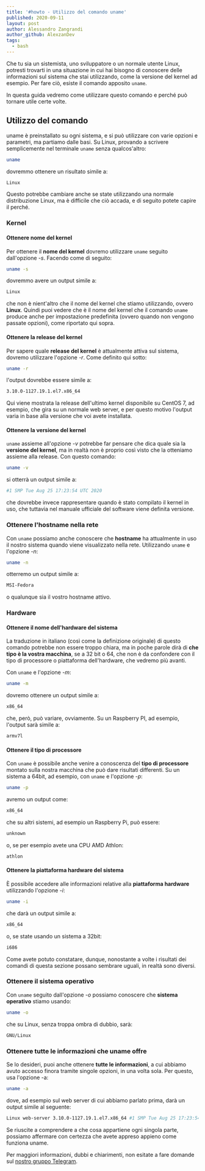 ```yaml
---
title: '#howto - Utilizzo del comando uname'
published: 2020-09-11
layout: post
author: Alessandro Zangrandi
author_github: AlexzanDev
tags:
  - bash
---
```

Che tu sia un sistemista, uno sviluppatore o un normale utente Linux, potresti trovarti in una situazione in cui hai bisogno di conoscere delle informazioni sul sistema che stai utilizzando, come la versione del kernel ad esempio. Per fare ciò, esiste il comando apposito `uname`.

In questa guida vedremo come utilizzare questo comando e perché può tornare utile certe volte.

## Utilizzo del comando

uname è preinstallato su ogni sistema, e si può utilizzare con varie opzioni e parametri, ma partiamo dalle basi. Su Linux, provando a scrivere semplicemente nel terminale `uname` senza qualcos'altro:

```bash
uname
```

dovremmo ottenere un risultato simile a:

```bash
Linux
```

Questo potrebbe cambiare anche se state utilizzando una normale distribuzione Linux, ma è difficile che ciò accada, e di seguito potete capire il perché.

### Kernel

#### Ottenere nome del kernel

Per ottenere il **nome del kernel** dovremo utilizzare `uname` seguito dall'opzione *-s*. Facendo come di seguito:

```bash
uname -s
```

dovremmo avere un output simile a:

```bash
Linux
```

che non è nient'altro che il nome del kernel che stiamo utilizzando, ovvero **Linux**. Quindi puoi vedere che è il nome del kernel che il comando `uname` produce anche per impostazione predefinita (ovvero quando non vengono passate opzioni), come riportato qui sopra.

#### Ottenere la release del kernel

Per sapere quale **release del kernel** è attualmente attiva sul sistema, dovremo utilizzare l'opzione *-r*. Come definito qui sotto:

```bash
uname -r
```

l'output dovrebbe essere simile a:

```bash
3.10.0-1127.19.1.el7.x86_64
```

Qui viene mostrata la release dell'ultimo kernel disponibile su CentOS 7, ad esempio, che gira su un normale web server, e per questo motivo l'output varia in base alla versione che voi avete installata.

#### Ottenere la versione del kernel

`uname` assieme all'opzione *-v* potrebbe far pensare che dica quale sia la **versione del kernel**, ma in realtà non è proprio così visto che la otteniamo assieme alla release. Con questo comando:

```bash
uname -v
```

si otterrà un output simile a:

```bash
#1 SMP Tue Aug 25 17:23:54 UTC 2020
```

che dovrebbe invece rappresentare quando è stato compilato il kernel in uso, che tuttavia nel manuale ufficiale del software viene definita versione.

### Ottenere l'hostname nella rete

Con `uname` possiamo anche conoscere che **hostname** ha attualmente in uso il nostro sistema quando viene visualizzato nella rete. Utilizzando `uname` e l'opzione *-n*:

```bash
uname -n
```

otterremo un output simile a:

```bash
MSI-Fedora
```

o qualunque sia il vostro hostname attivo.

### Hardware

#### Ottenere il nome dell'hardware del sistema

La traduzione in italiano (così come la definizione originale) di questo comando potrebbe non essere troppo chiara, ma in poche parole dirà di **che tipo è la vostra macchina**, se a 32 bit o 64, che non è da confondere con il tipo di processore o piattaforma dell'hardware, che vedremo più avanti.

Con `uname` e l'opzione *-m*:

```bash
uname -m
```

dovremo ottenere un output simile a:

```bash
x86_64
```

che, però, può variare, ovviamente. Su un Raspberry PI, ad esempio, l'output sarà simile a:

```bash
armv7l
```

#### Ottenere il tipo di processore

Con `uname` è possibile anche venire a conoscenza del **tipo di processore** montato sulla nostra macchina che può dare risultati differenti. Su un sistema a 64bit, ad esempio, con `uname` e l'opzione *-p*:

```bash
uname -p
```

avremo un output come:

```bash
x86_64
```

che su altri sistemi, ad esempio un Raspberry Pi, può essere:

```bash
unknown
```

o, se per esempio avete una CPU AMD Athlon:

```bash
athlon
```

#### Ottenere la piattaforma hardware del sistema

È possibile accedere alle informazioni relative alla **piattaforma hardware** utilizzando l'opzione *-i*:

```bash
uname -i
```

che darà un output simile a:

```bash
x86_64
```

o, se state usando un sistema a 32bit:

```bash
i686
```

Come avete potuto constatare, dunque, nonostante a volte i risultati dei comandi di questa sezione possano sembrare uguali, in realtà sono diversi.

### Ottenere il sistema operativo

Con `uname` seguito dall'opzione *-o* possiamo conoscere che **sistema operativo** stiamo usando:

```bash
uname -o
```

che su Linux, senza troppa ombra di dubbio, sarà:

```bash
GNU/Linux
```

### Ottenere tutte le informazioni che uname offre

Se lo desideri, puoi anche ottenere **tutte le informazioni**, a cui abbiamo avuto accesso finora tramite singole opzioni, in una volta sola. Per questo, usa l'opzione -a:

```bash
uname -a
```

dove, ad esempio sul web server di cui abbiamo parlato prima, darà un output simile al seguente:

```bash
Linux web-server 3.10.0-1127.19.1.el7.x86_64 #1 SMP Tue Aug 25 17:23:54 UTC 2020 x86_64 x86_64 x86_64 GNU/Linux
```

Se riuscite a comprendere a che cosa appartiene ogni singola parte, possiamo affermare con certezza che avete appreso appieno come funziona uname.



Per maggiori informazioni, dubbi e chiarimenti, non esitate a fare domande sul [nostro gruppo Telegram](https://t.me/linuxpeople).